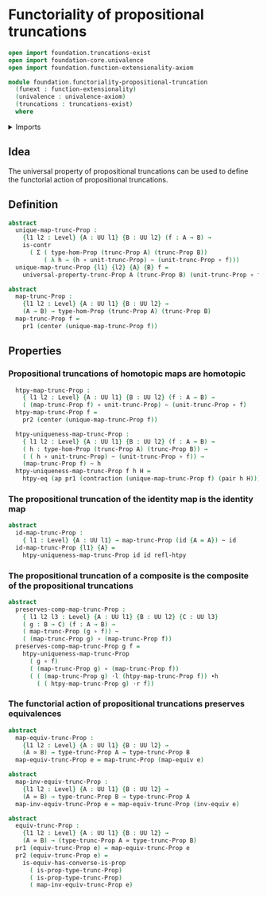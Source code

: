 # Functoriality of propositional truncations

```agda
open import foundation.truncations-exist
open import foundation-core.univalence
open import foundation.function-extensionality-axiom

module foundation.functoriality-propositional-truncation
  (funext : function-extensionality)
  (univalence : univalence-axiom)
  (truncations : truncations-exist)
  where
```

<details><summary>Imports</summary>

```agda
open import foundation.action-on-identifications-functions
open import foundation.dependent-pair-types
open import foundation.dependent-products-propositions funext
open import foundation.logical-equivalences funext
open import foundation.propositional-truncations funext univalence
open import foundation.universe-levels
open import foundation.whiskering-homotopies-composition

open import foundation-core.contractible-types
open import foundation-core.equivalences
open import foundation-core.function-types
open import foundation-core.homotopies
open import foundation-core.propositions
```

</details>

## Idea

The universal property of propositional truncations can be used to define the
functorial action of propositional truncations.

## Definition

```agda
abstract
  unique-map-trunc-Prop :
    {l1 l2 : Level} {A : UU l1} {B : UU l2} (f : A → B) →
    is-contr
      ( Σ ( type-hom-Prop (trunc-Prop A) (trunc-Prop B))
          ( λ h → (h ∘ unit-trunc-Prop) ~ (unit-trunc-Prop ∘ f)))
  unique-map-trunc-Prop {l1} {l2} {A} {B} f =
    universal-property-trunc-Prop A (trunc-Prop B) (unit-trunc-Prop ∘ f)

abstract
  map-trunc-Prop :
    {l1 l2 : Level} {A : UU l1} {B : UU l2} →
    (A → B) → type-hom-Prop (trunc-Prop A) (trunc-Prop B)
  map-trunc-Prop f =
    pr1 (center (unique-map-trunc-Prop f))
```

## Properties

### Propositional truncations of homotopic maps are homotopic

```agda
  htpy-map-trunc-Prop :
    { l1 l2 : Level} {A : UU l1} {B : UU l2} (f : A → B) →
    ( (map-trunc-Prop f) ∘ unit-trunc-Prop) ~ (unit-trunc-Prop ∘ f)
  htpy-map-trunc-Prop f =
    pr2 (center (unique-map-trunc-Prop f))

  htpy-uniqueness-map-trunc-Prop :
    { l1 l2 : Level} {A : UU l1} {B : UU l2} (f : A → B) →
    ( h : type-hom-Prop (trunc-Prop A) (trunc-Prop B)) →
    ( ( h ∘ unit-trunc-Prop) ~ (unit-trunc-Prop ∘ f)) →
    (map-trunc-Prop f) ~ h
  htpy-uniqueness-map-trunc-Prop f h H =
    htpy-eq (ap pr1 (contraction (unique-map-trunc-Prop f) (pair h H)))
```

### The propositional truncation of the identity map is the identity map

```agda
abstract
  id-map-trunc-Prop :
    { l1 : Level} {A : UU l1} → map-trunc-Prop (id {A = A}) ~ id
  id-map-trunc-Prop {l1} {A} =
    htpy-uniqueness-map-trunc-Prop id id refl-htpy
```

### The propositional truncation of a composite is the composite of the propositional truncations

```agda
abstract
  preserves-comp-map-trunc-Prop :
    { l1 l2 l3 : Level} {A : UU l1} {B : UU l2} {C : UU l3}
    ( g : B → C) (f : A → B) →
    ( map-trunc-Prop (g ∘ f)) ~
    ( (map-trunc-Prop g) ∘ (map-trunc-Prop f))
  preserves-comp-map-trunc-Prop g f =
    htpy-uniqueness-map-trunc-Prop
      ( g ∘ f)
      ( (map-trunc-Prop g) ∘ (map-trunc-Prop f))
      ( ( (map-trunc-Prop g) ·l (htpy-map-trunc-Prop f)) ∙h
        ( ( htpy-map-trunc-Prop g) ·r f))
```

### The functorial action of propositional truncations preserves equivalences

```agda
abstract
  map-equiv-trunc-Prop :
    {l1 l2 : Level} {A : UU l1} {B : UU l2} →
    (A ≃ B) → type-trunc-Prop A → type-trunc-Prop B
  map-equiv-trunc-Prop e = map-trunc-Prop (map-equiv e)

abstract
  map-inv-equiv-trunc-Prop :
    {l1 l2 : Level} {A : UU l1} {B : UU l2} →
    (A ≃ B) → type-trunc-Prop B → type-trunc-Prop A
  map-inv-equiv-trunc-Prop e = map-equiv-trunc-Prop (inv-equiv e)

abstract
  equiv-trunc-Prop :
    {l1 l2 : Level} {A : UU l1} {B : UU l2} →
    (A ≃ B) → (type-trunc-Prop A ≃ type-trunc-Prop B)
  pr1 (equiv-trunc-Prop e) = map-equiv-trunc-Prop e
  pr2 (equiv-trunc-Prop e) =
    is-equiv-has-converse-is-prop
      ( is-prop-type-trunc-Prop)
      ( is-prop-type-trunc-Prop)
      ( map-inv-equiv-trunc-Prop e)
```
